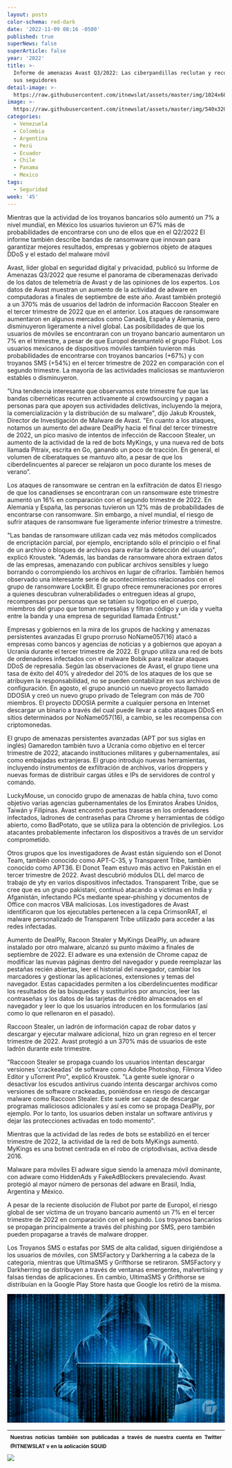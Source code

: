 ```yaml
---
layout: posts
color-schema: red-dark
date: '2022-11-09 08:16 -0500'
published: true
superNews: false
superArticle: false
year: '2022'
title: >-
  Informe de amenazas Avast Q3/2022: Las ciberpandillas reclutan y recompensan a
  sus seguidores
detail-image: >-
  https://raw.githubusercontent.com/itnewslat/assets/master/img/1024x680/Ciberataque-g.jpg
image: >-
  https://raw.githubusercontent.com/itnewslat/assets/master/img/540x320/Ciberataque-p.jpg
categories:
  - Venezuela
  - Colombia
  - Argentina
  - Perú
  - Ecuador
  - Chile
  - Panama
  - Mexico
tags:
  - Seguridad
week: '45'
---
```

Mientras que la actividad de los troyanos bancarios sólo aumentó un 7% a nivel mundial, en México los usuarios tuvieron un 67% más de probabilidades de encontrarse con uno de ellos que en el Q2/2022
El informe también describe bandas de ransomware que innovan para garantizar mejores resultados, empresas y gobiernos objeto de ataques DDoS y el estado del malware móvil
 
Avast, líder global en seguridad digital y privacidad, publicó su Informe de Amenazas Q3/2022 que resume el panorama de ciberamenazas derivado de los datos de telemetría de Avast y de las opiniones de los expertos. Los datos de Avast muestran un aumento de la actividad de adware en computadoras a finales de septiembre de este año. Avast también protegió a un 370% más de usuarios del ladrón de información Raccoon Stealer en el tercer trimestre de 2022 que en el anterior. Los ataques de ransomware aumentaron en algunos mercados como Canadá, España y Alemania, pero disminuyeron ligeramente a nivel global. Las posibilidades de que los usuarios de móviles se encontraran con un troyano bancario aumentaron un 7% en el trimestre, a pesar de que Europol desmanteló el grupo Flubot. Los usuarios mexicanos de dispositivos móviles también tuvieron más probabilidades de encontrarse con troyanos bancarios (+67%) y con troyanos SMS (+54%) en el tercer trimestre de 2022 en comparación con el segundo trimestre. La mayoría de las actividades maliciosas se mantuvieron estables o disminuyeron.
 
"Una tendencia interesante que observamos este trimestre fue que las bandas cibernéticas recurren activamente al crowdsourcing y pagan a personas para que apoyen sus actividades delictivas, incluyendo la mejora, la comercialización y la distribución de su malware", dijo Jakub Kroustek, Director de Investigación de Malware de Avast. "En cuanto a los ataques, notamos un aumento del adware DealPly hacia el final del tercer trimestre de 2022, un pico masivo de intentos de infección de Raccoon Stealer, un aumento de la actividad de la red de bots MyKings, y una nueva red de bots llamada Pitraix, escrita en Go, ganando un poco de tracción. En general, el volumen de ciberataques se mantuvo alto, a pesar de que los ciberdelincuentes al parecer se relajaron un poco durante los meses de verano”.
 
Los ataques de ransomware se centran en la exfiltración de datos
El riesgo de que los canadienses se encontraran con un ransomware este trimestre aumentó un 16% en comparación con el segundo trimestre de 2022. En Alemania y España, las personas tuvieron un 12% más de probabilidades de encontrarse con ransomware. Sin embargo, a nivel mundial, el riesgo de sufrir ataques de ransomware fue ligeramente inferior trimestre a trimestre.
 
"Las bandas de ransomware utilizan cada vez más métodos complicados de encriptación parcial, por ejemplo, encriptando sólo el principio o el final de un archivo o bloques de archivos para evitar la detección del usuario", explicó Kroustek. "Además, las bandas de ransomware ahora extraen datos de las empresas, amenazando con publicar archivos sensibles y luego borrando o corrompiendo los archivos en lugar de cifrarlos. También hemos observado una interesante serie de acontecimientos relacionados con el grupo de ransomware LockBit. El grupo ofrece remuneraciones por errores a quienes descubran vulnerabilidades o entreguen ideas al grupo, recompensas por personas que se tatúen su logotipo en el cuerpo, miembros del grupo que toman represalias y filtran código y un ida y vuelta entre la banda y una empresa de seguridad llamada Entrust."
 
Empresas y gobiernos en la mira de los grupos de hacking y amenazas persistentes avanzadas
El grupo prorruso NoName057(16) atacó a empresas como bancos y agencias de noticias y a gobiernos que apoyan a Ucrania durante el tercer trimestre de 2022. El grupo utiliza una red de bots de ordenadores infectados con el malware Bobik para realizar ataques DDoS de represalia. Según las observaciones de Avast, el grupo tiene una tasa de éxito del 40% y alrededor del 20% de los ataques de los que se atribuyen la responsabilidad, no se pueden contabilizar en sus archivos de configuración. En agosto, el grupo anunció un nuevo proyecto llamado DDOSIA y creó un nuevo grupo privado de Telegram con más de 700 miembros. El proyecto DDOSIA permite a cualquier persona en Internet descargar un binario a través del cual puede llevar a cabo ataques DDoS en sitios determinados por NoName057(16), a cambio, se les recompensa con criptomonedas.
 
El grupo de amenazas persistentes avanzadas (APT por sus siglas en inglés) Gamaredon también tuvo a Ucrania como objetivo en el tercer trimestre de 2022, atacando instituciones militares y gubernamentales, así como embajadas extranjeras. El grupo introdujo nuevas herramientas, incluyendo instrumentos de exfiltración de archivos, varios droppers y nuevas formas de distribuir cargas útiles e IPs de servidores de control y comando.
 
LuckyMouse, un conocido grupo de amenazas de habla china, tuvo como objetivo varias agencias gubernamentales de los Emiratos Árabes Unidos, Taiwán y Filipinas. Avast encontró puertas traseras en los ordenadores infectados, ladrones de contraseñas para Chrome y herramientas de código abierto, como BadPotato, que se utiliza para la obtención de privilegios. Los atacantes probablemente infectaron los dispositivos a través de un servidor comprometido.
 
Otros grupos que los investigadores de Avast están siguiendo son el Donot Team, también conocido como APT-C-35, y Transparent Tribe, también conocido como APT36. El Donot Team estuvo más activo en Pakistán en el tercer trimestre de 2022. Avast descubrió módulos DLL del marco de trabajo de yty en varios dispositivos infectados. Transparent Tribe, que se cree que es un grupo pakistaní, continuó atacando a víctimas en India y Afganistán, infectando PCs mediante spear-phishing y documentos de Office con macros VBA maliciosas. Los investigadores de Avast identificaron que los ejecutables pertenecen a la cepa CrimsonRAT, el malware personalizado de Transparent Tribe utilizado para acceder a las redes infectadas.
 
Aumento de DealPly, Racoon Stealer y MyKings
DealPly, un adware instalado por otro malware, alcanzó su punto máximo a finales de septiembre de 2022. El adware es una extensión de Chrome capaz de modificar las nuevas páginas dentro del navegador y puede reemplazar las pestañas recién abiertas, leer el historial del navegador, cambiar los marcadores y gestionar las aplicaciones, extensiones y temas del navegador. Estas capacidades permiten a los ciberdelincuentes modificar los resultados de las búsquedas y sustituirlos por anuncios, leer las contraseñas y los datos de las tarjetas de crédito almacenados en el navegador y leer lo que los usuarios introducen en los formularios (así como lo que rellenaron en el pasado).
 
Raccoon Stealer, un ladrón de información capaz de robar datos y descargar y ejecutar malware adicional, hizo un gran regreso en el tercer trimestre de 2022. Avast protegió a un 370% más de usuarios de este ladrón durante este trimestre.
 
"Raccoon Stealer se propaga cuando los usuarios intentan descargar versiones 'crackeadas' de software como Adobe Photoshop, Filmora Video Editor y uTorrent Pro", explicó Kroustek. "La gente suele ignorar o desactivar los escudos antivirus cuando intenta descargar archivos como versiones de software crackeadas, poniéndose en riesgo de descargar malware como Raccoon Stealer. Este suele ser capaz de descargar programas maliciosos adicionales y así es como se propaga DealPly, por ejemplo. Por lo tanto, los usuarios deben instalar un software antivirus y dejar las protecciones activadas en todo momento".
 
Mientras que la actividad de las redes de bots se estabilizó en el tercer trimestre de 2022, la actividad de la red de bots MyKings aumentó. MyKings es una botnet centrada en el robo de criptodivisas, activa desde 2016.
 
Malware para móviles
El adware sigue siendo la amenaza móvil dominante, con adware como HiddenAds y FakeAdBlockers prevaleciendo. Avast protegió al mayor número de personas del adware en Brasil, India, Argentina y México.
 
A pesar de la reciente disolución de Flubot por parte de Europol, el riesgo global de ser víctima de un troyano bancario aumentó un 7% en el tercer trimestre de 2022 en comparación con el segundo. Los troyanos bancarios se propagan principalmente a través del phishing por SMS, pero también pueden propagarse a través de malware dropper. 
 
Los Troyanos SMS o estafas por SMS de alta calidad, siguen dirigiéndose a los usuarios de móviles, con SMSFactory y Darkherring a la cabeza de la categoría, mientras que UltimaSMS y Grifthorse se retiraron. SMSFactory y Darkherring se distribuyen a través de ventanas emergentes, malvertising y falsas tiendas de aplicaciones. En cambio, UltimaSMS y Grifthorse se distribuían en la Google Play Store hasta que Google los retiró de la misma.

![](https://raw.githubusercontent.com/itnewslat/assets/master/img/540x320/Ciberataque-p.jpg)

<table style="height: 42px;" width="569">
<tbody>
<tr>
<td style="text-align: justify;"><sub><strong>Nuestras noticias también son publicadas a través de nuestra cuenta en Twitter <a href="https://twitter.com/itnewslat?lang=es">@ITNEWSLAT</a> y en la aplicación <a href="https://squidapp.co/en/">SQUID</a></strong></sub></td>
</tr>
</tbody>
</table>

<img src="https://tracker.metricool.com/c3po.jpg?hash=56f88a41e39ab42c063cc51676587a04"/>